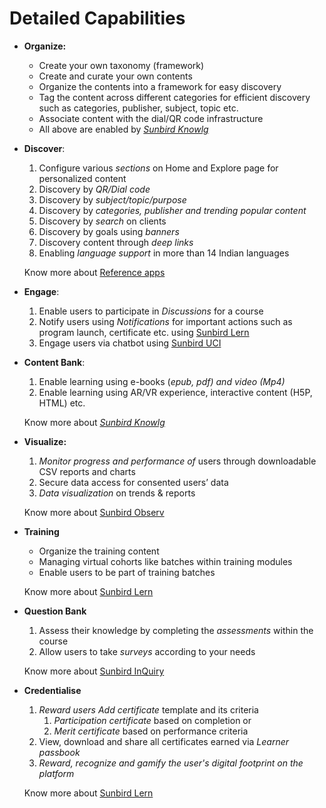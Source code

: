 # Detailed Capabilities

* **Organize:**
  * Create your own taxonomy (framework)&#x20;
  * Create and curate your own contents
  * Organize the contents into a framework for easy discovery
  * Tag the content across different categories for efficient discovery such as categories, publisher, subject, topic etc.
  * Associate content with the dial/QR code infrastructure
  * All above are enabled by [_Sunbird Knowlg_](broken-reference)
*   **Discover**:&#x20;

    1. Configure various _sections_ on Home and Explore page for personalized content
    2. Discovery by _QR/Dial code_
    3. Discovery by _subject/topic/purpose_
    4. Discovery by _categories, publisher and trending popular content_
    5. Discovery by _search_ on clients
    6. Discovery by goals using _banners_
    7. Discovery content through _deep links_
    8. Enabling _language support_ in more than 14 Indian languages

    Know more about [Reference apps](../../learn/product-and-developers-guide/learning-apps/)
* **Engage**:&#x20;
  1. Enable users to participate in _Discussions_ for a course
  2. Notify users using _Notifications_ for important actions such as program launch, certificate etc. using [Sunbird Lern](broken-reference)
  3. Engage users via chatbot using [Sunbird UCI](broken-reference)
*   **Content Bank**:&#x20;

    1. Enable learning using e-books (_epub, pdf) and video (Mp4)_
    2. Enable learning using AR/VR experience, interactive content (H5P, HTML) etc.

    Know more about  [_Sunbird Knowlg_](broken-reference)
*   **Visualize:**&#x20;

    1. _Monitor progress and performance of_ users through downloadable CSV reports and charts
    2. Secure data access for consented users’ data
    3. _Data visualization_ on trends & reports

    Know more about [Sunbird Observ](broken-reference)
*   **Training**

    * Organize the training content
    * Managing virtual cohorts like batches within training modules
    * Enable users to be part of training batches

    Know more about [Sunbird Lern](broken-reference)
*   **Question Bank**

    1. Assess their knowledge by completing the _assessments_ within the course
    2. Allow users to take _surveys_ according to your needs

    Know more about [Sunbird InQuiry](broken-reference)
*   **Credentialise**

    1. _Reward users Add certificate_ template and its criteria&#x20;
       1. _Participation certificate_ based on completion or&#x20;
       2. _Merit certificate_ based on performance criteria
    2. View, download and share all certificates earned via _Learner passbook_
    3. _Reward, recognize and gamify_ _the user's digital footprint on the platform_

    Know more about [Sunbird Lern](broken-reference)

